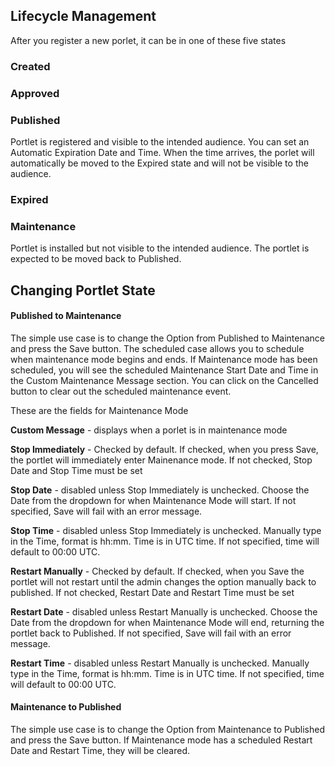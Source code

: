 ## Lifecycle Management

After you register a new porlet, it can be in one of these five states

### Created

### Approved

### Published

Portlet is registered and visible to the intended audience.  You can set an Automatic Expiration Date and Time.  When the time arrives, the porlet will automatically be moved to the Expired state and will not be visible to the audience.

### Expired

### Maintenance

Portlet is installed but not visible to the intended audience.  The portlet is expected to be moved back to Published.

## Changing Portlet State

#### Published to Maintenance

The simple use case is to change the Option from Published to Maintenance and press the Save button.  The scheduled case allows you to schedule when maintenance mode begins and ends.  If Maintenance mode has been scheduled, you will see the scheduled Maintenance Start Date and Time in the Custom Maintenance Message section.  You can click on the Cancelled button to clear out the scheduled maintenance event.

These are the fields for Maintenance Mode

**Custom Message** - displays when a porlet is in maintenance mode

**Stop Immediately** - Checked by default.  If checked, when you press Save, the portlet will immediately enter Mainenance mode.  If not checked, Stop Date and Stop Time must be set

**Stop Date** - disabled unless Stop Immediately is unchecked.  Choose the Date from the dropdown for when Maintenance Mode will start.  If not specified, Save will fail with an error message.

**Stop Time** - disabled unless Stop Immediately is unchecked.  Manually type in the Time, format is hh:mm.  Time is in UTC time.  If not specified, time will default to 00:00 UTC.

**Restart Manually** - Checked by default.  If checked, when you Save the portlet will not restart until the admin changes the option manually back to published.  If not checked, Restart Date and Restart Time must be set

**Restart Date** - disabled unless Restart Manually is unchecked.  Choose the Date from the dropdown for when Maintenance Mode will end, returning the portlet back to Published.  If not specified, Save will fail with an error message.

**Restart Time** - disabled unless Restart Manually is unchecked.  Manually type in the Time, format is hh:mm.  Time is in UTC time.  If not specified, time will default to 00:00 UTC.

#### Maintenance to Published

The simple use case is to change the Option from Maintenance to Published and press the Save button.  If Maintenance mode has a scheduled Restart Date and Restart Time, they will be cleared.